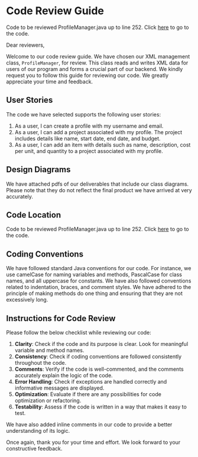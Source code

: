 # Code Review Guide

Code to be reviewed ProfileManager.java up to line 252.
Click [here](https://github.com/TCSS360VIOLET/violet/blob/main/controller/ProfileManager.java) to go to the code.

Dear reviewers, 

Welcome to our code review guide. We have chosen our XML management class, `ProfileManager`, for review. This class reads and writes XML data for users of our program and forms a crucial part of our backend. We kindly request you to follow this guide for reviewing our code. We greatly appreciate your time and feedback.

## User Stories
The code we have selected supports the following user stories:
1. As a user, I can create a profile with my username and email.
2. As a user, I can add a project associated with my profile. The project includes details like name, start date, end date, and budget.
3. As a user, I can add an item with details such as name, description, cost per unit, and quantity to a project associated with my profile.

## Design Diagrams
We have attached pdfs of our deliverables that include our class diagrams. Please note that they do not reflect the final product we have arrived at very accurately.

## Code Location
Code to be reviewed ProfileManager.java up to line 252.
Click [here](https://github.com/TCSS360VIOLET/violet/blob/main/controller/ProfileManager.java) to go to the code.

## Coding Conventions
We have followed standard Java conventions for our code. For instance, we use camelCase for naming variables and methods, PascalCase for class names, and all uppercase for constants. We have also followed conventions related to indentation, braces, and comment styles. We have adhered to the principle of making methods do one thing and ensuring that they are not excessively long.

## Instructions for Code Review
Please follow the below checklist while reviewing our code:

1. **Clarity**: Check if the code and its purpose is clear. Look for meaningful variable and method names.
2. **Consistency**: Check if coding conventions are followed consistently throughout the code.
3. **Comments**: Verify if the code is well-commented, and the comments accurately explain the logic of the code.
4. **Error Handling**: Check if exceptions are handled correctly and informative messages are displayed.
5. **Optimization**: Evaluate if there are any possibilities for code optimization or refactoring.
6. **Testability**: Assess if the code is written in a way that makes it easy to test.

We have also added inline comments in our code to provide a better understanding of its logic.

Once again, thank you for your time and effort. We look forward to your constructive feedback.